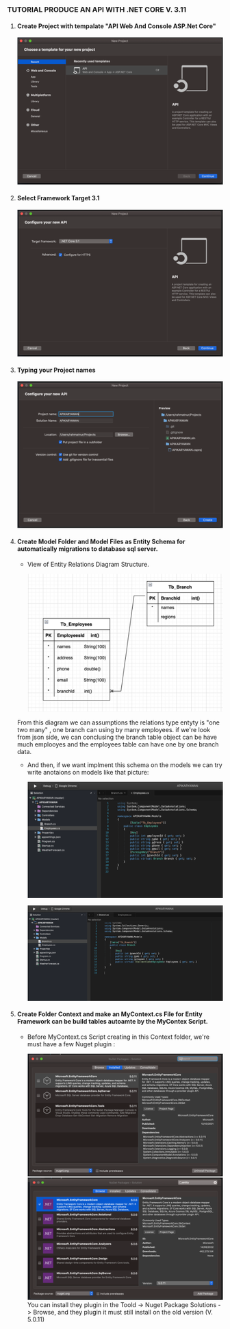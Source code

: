 ### TUTORIAL PRODUCE AN API WITH .NET CORE V. 3.11

1. #### Create Project with tempalate "API Web And Console ASP.Net Core"
    ![alt text](./img/Screen%20Shot%202022-07-04%20at%2016.01.24.png)
2. ####  Select Framework Target 3.1
    ![alt text](./img/Screen%20Shot%202022-07-04%20at%2018.48.55.png)
3. #### Typing your Project names
    ![alt text](./img/Screen%20Shot%202022-07-04%20at%2018.49.26.png)
4. #### Create Model Folder and Model Files as Entity Schema for automatically migrations to database sql server.

    * View of Entity Relations Diagram Structure.
    
       ![alt text](./img/Screen%20Shot%202022-07-04%20at%2018.56.54.png)

    From this diagram we can assumptions the relations type entyty is "one two many" , one branch can using by many employees. if we're look from json side, we can conclusing the branch table object can be have much emplooyes and the employees table can have one by one branch data. 
    * And then, if we want implment this schema on the models we can try write anotaions on models like that picture:

        ![alt text](./img/Screen%20Shot%202022-07-04%20at%2019.40.12.png)

        ![alt text](./img/Screen%20Shot%202022-07-04%20at%2019.40.20.png)


5. #### Create Folder Context and make an MyContext.cs File for Entity Framework can be build tables autoamte by the MyContex Script.

    * Before MyContext.cs Script creating in this Context folder, we're must have a few Nuget plugin :


        ![alt text](./img/Screen%20Shot%202022-07-04%20at%2022.12.41.png)
        ![alt text](./img/Screen%20Shot%202022-07-04%20at%2021.46.29.png)
        You can install they plugin in the Toold -> Nuget Package Solutions -> Browse, and they plugin it must still install on the old version (V. 5.0.11)
